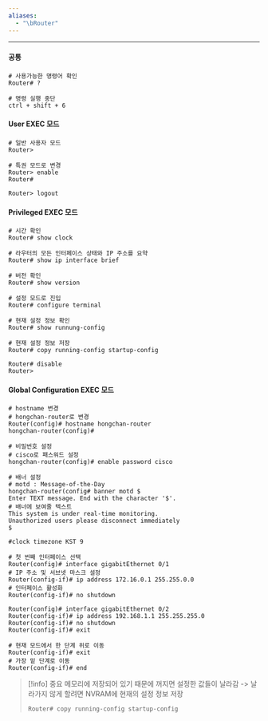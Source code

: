 ```yaml
---
aliases:
  - "\bRouter"
---
```


---
#### 공통
```
# 사용가능한 명령어 확인
Router# ?

# 명령 실행 중단
ctrl + shift + 6
```
#### User EXEC 모드
```
# 일반 사용자 모드
Router> 

# 특권 모드로 변경
Router> enable
Router#

Router> logout
```

#### Privileged EXEC 모드
```
# 시간 확인
Router# show clock

# 라우터의 모든 인터페이스 상태와 IP 주소를 요약
Router# show ip interface brief

# 버전 확인
Router# show version

# 설정 모드로 진입
Router# configure terminal 

# 현재 설정 정보 확인
Router# show runnung-config

# 현재 설정 정보 저장
Router# copy running-config startup-config

Router# disable
Router>
```

#### Global Configuration EXEC 모드
```
# hostname 변경
# hongchan-router로 변경
Router(config)# hostname hongchan-router
hongchan-router(config)#

# 비밀번호 설정
# cisco로 패스워드 설정
hongchan-router(config)# enable password cisco

# 배너 설정
# motd : Message-of-the-Day
hongchan-router(config# banner motd $  
Enter TEXT message. End with the character '$'.  
# 배너에 보여줄 텍스트
This system is under real-time monitoring.  
Unauthorized users please disconnect immediately  
$

#clock timezone KST 9

# 첫 번째 인터페이스 선택
Router(config)# interface gigabitEthernet 0/1
# IP 주소 및 서브넷 마스크 설정
Router(config-if)# ip address 172.16.0.1 255.255.0.0
# 인터페이스 활성화
Router(config-if)# no shutdown

Router(config)# interface gigabitEthernet 0/2
Router(config-if)# ip address 192.168.1.1 255.255.255.0
Router(config-if)# no shutdown
Router(config-if)# exit

# 현재 모드에서 한 단계 위로 이동
Router(config-if)# exit
# 가장 밑 단계로 이동
Router(config-if)# end

```

> [!info] 중요
> 메모리에 저장되어 있기 때문에 꺼지면 설정한 값들이 날라감
> -> 날라가지 않게 할려면 NVRAM에 현재의 설정 정보 저장
>```
>Router# copy running-config startup-config
>```
>

